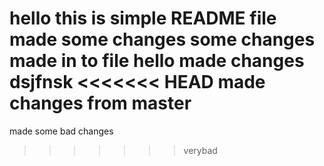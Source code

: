 hello this is simple README file
made some changes
some changes made in to file
hello made changes
dsjfnsk
<<<<<<< HEAD
made changes from master
=======
made some bad changes 
>>>>>>> verybad
